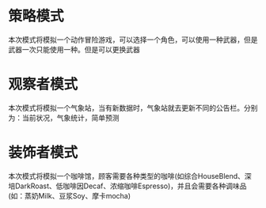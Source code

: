 <h1>策略模式</h1>
<p>本次模式将模拟一个动作冒险游戏，可以选择一个角色，可以使用一种武器，但是武器一次只能使用一种。但是可以更换武器</p>
<h1>观察者模式</h1>
<p>本次模式将模拟一个气象站，当有新数据时，气象站就去更新不同的公告栏。分别为：当前状况，气象统计，简单预测</p>
<h1>装饰者模式</h1>
<p>本次模式将模拟一个咖啡馆，顾客需要各种类型的咖啡(如综合HouseBlend、深培DarkRoast、低咖啡因Decaf、浓缩咖啡Espresso)，并且会需要各种调味品(如：蒸奶Milk、豆浆Soy、摩卡mocha)</p>